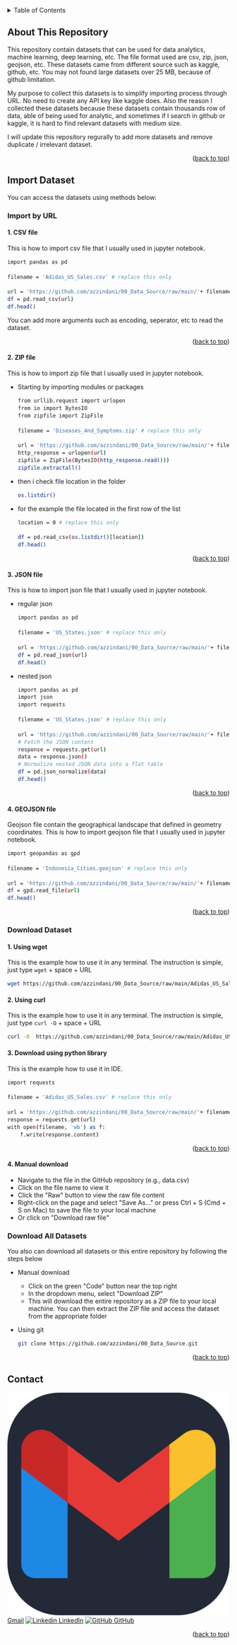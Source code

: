 <a id="readme-top"></a>

<!-- TABLE OF CONTENTS -->
<details>
  <summary>Table of Contents</summary>
  <ol>
    <li>
      <a href="#about-this-repository">About This Repository</a>
    </li>
    <li>
      <a href="#import-dataset">Import Dataset</a>
      <ul>
        <li><a href="#import-by-url">Import by URL</a></li>
        <li><a href="#download-dataset">Download Dataset</a></li>
        <li><a href="#download-all-datasets">Download All Datasets</a></li>
      </ul>
    </li>
    <li><a href="#contact">Contact</a></li>
  </ol>
</details>

## About This Repository

This repository contain datasets that can be used for data analytics, machine learning, deep learning, etc. The file format used are csv, zip, json, geojson, etc. These datasets came from different source such as kaggle, github, etc. You may not found large datasets over 25 MB, because of github limitation.

My purpose to collect this datasets is to simplify importing process through URL. No need to create any API key like kaggle does. Also the reason I collected these datasets because these datasets contain thousands row of data, able of being used for analytic, and sometimes if I search in github or kaggle, it is hard to find relevant datasets with medium size.

I will update this repository regurally to add more datasets and remove duplicate / irrelevant dataset.

<p align="right">(<a href="#readme-top">back to top</a>)</p>

## Import Dataset

You can access the datasets using methods below:

### Import by URL

#### 1. CSV file

This is how to import csv file that I usually used in jupyter notebook.

```sh
import pandas as pd

filename = 'Adidas_US_Sales.csv' # replace this only

url = 'https://github.com/azzindani/00_Data_Source/raw/main/'+ filename
df = pd.read_csv(url)
df.head()
```
You can add more arguments such as encoding, seperator, etc to read the dataset.

<p align="right">(<a href="#readme-top">back to top</a>)</p>

#### 2. ZIP file

This is how to import zip file that I usually used in jupyter notebook.

* Starting by importing modules or packages
  ```sh
  from urllib.request import urlopen
  from io import BytesIO
  from zipfile import ZipFile
  
  filename = 'Diseases_And_Symptoms.zip' # replace this only
  
  url = 'https://github.com/azzindani/00_Data_Source/raw/main/'+ filename
  http_response = urlopen(url)
  zipfile = ZipFile(BytesIO(http_response.read()))
  zipfile.extractall()
  ```

* then i check file location in the folder
  ```sh
  os.listdir()
  ```

* for the example the file located in the first row of the list
  ```sh
  location = 0 # replace this only
  
  df = pd.read_csv(os.listdir()[location])
  df.head()
  ```
  
<p align="right">(<a href="#readme-top">back to top</a>)</p>

#### 3. JSON file

This is how to import json file that I usually used in jupyter notebook.

* regular json
  ```sh
  import pandas as pd
  
  filename = 'US_States.json' # replace this only
  
  url = 'https://github.com/azzindani/00_Data_Source/raw/main/'+ filename
  df = pd.read_json(url)
  df.head()
  ```
  
* nested  json
  ```sh
  import pandas as pd
  import json
  import requests
  
  filename = 'US_States.json' # replace this only
  
  url = 'https://github.com/azzindani/00_Data_Source/raw/main/'+ filename
  # Fetch the JSON content
  response = requests.get(url)
  data = response.json()
  # Normalize nested JSON data into a flat table
  df = pd.json_normalize(data)
  df.head()
  ```
  
<p align="right">(<a href="#readme-top">back to top</a>)</p>
  
#### 4. GEOJSON file

Geojson file contain the geographical landscape that defined in geometry coordinates. This is how to import geojson file that I usually used in jupyter notebook.

```sh
import geopandas as gpd

filename = 'Indonesia_Cities.geojson' # replace this only

url = 'https://github.com/azzindani/00_Data_Source/raw/main/'+ filename
df = gpd.read_file(url)
df.head()
```

<p align="right">(<a href="#readme-top">back to top</a>)</p>
  
### Download Dataset

#### 1. Using wget

This is the example how to use it in any terminal. The instruction is simple, just type `wget` + space + URL
```sh
wget https://github.com/azzindani/00_Data_Source/raw/main/Adidas_US_Sales.csv
```

#### 2. Using curl

This is the example how to use it in any terminal. The instruction is simple, just type `curl -O` + space + URL
```sh
curl -O  https://github.com/azzindani/00_Data_Source/raw/main/Adidas_US_Sales.csv
```

#### 3. Download using python library

This is the example how to use it in IDE.
```sh
import requests

filename = 'Adidas_US_Sales.csv' # replace this only

url = 'https://github.com/azzindani/00_Data_Source/raw/main/'+ filename
response = requests.get(url)
with open(filename, 'wb') as f:
    f.write(response.content)
```
<p align="right">(<a href="#readme-top">back to top</a>)</p>

#### 4. Manual download
* Navigate to the file in the GitHub repository (e.g., data.csv)
* Click on the file name to view it
* Click the "Raw" button to view the raw file content
* Right-click on the page and select "Save As..." or press Ctrl + S (Cmd + S on Mac) to save the file to your local machine
* Or click on "Download raw file"

### Download All Datasets

You also can download all datasets or this entire repository by following the steps below
* Manual download
  * Click on the green "Code" button near the top right
  * In the dropdown menu, select "Download ZIP"
  * This will download the entire repository as a ZIP file to your local machine. You can then extract the ZIP file and access the dataset from the appropriate folder

* Using git
  ```sh
  git clone https://github.com/azzindani/00_Data_Source.git
  ```
<p align="right">(<a href="#readme-top">back to top</a>)</p>

<!-- CONTACT -->
## Contact
[![Gmail](https://github.com/tandpfun/skill-icons/blob/main/icons/Gmail-Dark.svg) Gmail](422indani@gmail.com)
[![Linkedin](https://i.sstatic.net/gVE0j.png) LinkedIn](https://www.linkedin.com/in/azzindan1/)
[![GitHub](https://i.sstatic.net/tskMh.png) GitHub](https://github.com/azzindani)

<p align="right">(<a href="#readme-top">back to top</a>)</p>
